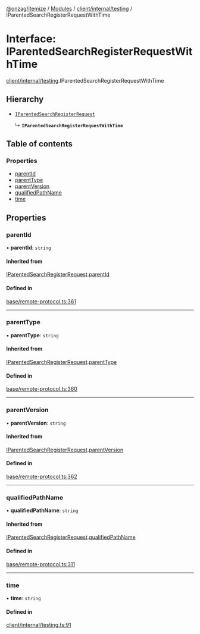 [@onzag/itemize](../README.md) / [Modules](../modules.md) / [client/internal/testing](../modules/client_internal_testing.md) / IParentedSearchRegisterRequestWithTime

# Interface: IParentedSearchRegisterRequestWithTime

[client/internal/testing](../modules/client_internal_testing.md).IParentedSearchRegisterRequestWithTime

## Hierarchy

- [`IParentedSearchRegisterRequest`](base_remote_protocol.IParentedSearchRegisterRequest.md)

  ↳ **`IParentedSearchRegisterRequestWithTime`**

## Table of contents

### Properties

- [parentId](client_internal_testing.IParentedSearchRegisterRequestWithTime.md#parentid)
- [parentType](client_internal_testing.IParentedSearchRegisterRequestWithTime.md#parenttype)
- [parentVersion](client_internal_testing.IParentedSearchRegisterRequestWithTime.md#parentversion)
- [qualifiedPathName](client_internal_testing.IParentedSearchRegisterRequestWithTime.md#qualifiedpathname)
- [time](client_internal_testing.IParentedSearchRegisterRequestWithTime.md#time)

## Properties

### parentId

• **parentId**: `string`

#### Inherited from

[IParentedSearchRegisterRequest](base_remote_protocol.IParentedSearchRegisterRequest.md).[parentId](base_remote_protocol.IParentedSearchRegisterRequest.md#parentid)

#### Defined in

[base/remote-protocol.ts:361](https://github.com/onzag/itemize/blob/5c2808d3/base/remote-protocol.ts#L361)

___

### parentType

• **parentType**: `string`

#### Inherited from

[IParentedSearchRegisterRequest](base_remote_protocol.IParentedSearchRegisterRequest.md).[parentType](base_remote_protocol.IParentedSearchRegisterRequest.md#parenttype)

#### Defined in

[base/remote-protocol.ts:360](https://github.com/onzag/itemize/blob/5c2808d3/base/remote-protocol.ts#L360)

___

### parentVersion

• **parentVersion**: `string`

#### Inherited from

[IParentedSearchRegisterRequest](base_remote_protocol.IParentedSearchRegisterRequest.md).[parentVersion](base_remote_protocol.IParentedSearchRegisterRequest.md#parentversion)

#### Defined in

[base/remote-protocol.ts:362](https://github.com/onzag/itemize/blob/5c2808d3/base/remote-protocol.ts#L362)

___

### qualifiedPathName

• **qualifiedPathName**: `string`

#### Inherited from

[IParentedSearchRegisterRequest](base_remote_protocol.IParentedSearchRegisterRequest.md).[qualifiedPathName](base_remote_protocol.IParentedSearchRegisterRequest.md#qualifiedpathname)

#### Defined in

[base/remote-protocol.ts:311](https://github.com/onzag/itemize/blob/5c2808d3/base/remote-protocol.ts#L311)

___

### time

• **time**: `string`

#### Defined in

[client/internal/testing.ts:91](https://github.com/onzag/itemize/blob/5c2808d3/client/internal/testing.ts#L91)
